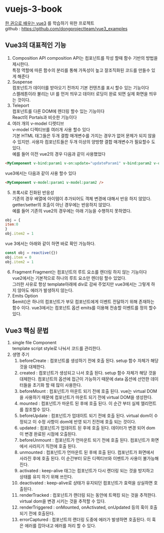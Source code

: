 # vuejs-3-book

[한 권으로 배우는 vue3](http://www.yes24.com/Product/Goods/103336234) 를 학습하기 위한 프로젝트  
github : https://github.com/dongprojectteam/vue3_examples  

## Vue3의 대표적인 기능

1. Composition API
composition API는 컴포넌트를 작성 할때 함수 기반의 방법을 제시한다.  
특정 역할에 따른 함수의 분리를 통해 가독성이 높고 잘조직화된 코드를 만들수 있게 해준다  
2. Suspense  
컴포넌트가 데이터를 받아오기 전까지 기본 컨텐츠를 표시 할수 있는 기능이다  
스켈레톤이라 불리는 UI 를 먼저 띄우고 데이터 로딩이 완료 되면 실제 화면을 띄우는 것이다.  
3. Teleport  
컴포넌트를 다른 DOM에 렌더링 할수 있는 기능이다  
React의 Portals과 비슷한 기능이다  
4. 여러 개의 v-model 디렛티브  
v-model 디렉티브를 여러개 사용 할수 있다  
기본 HTML 태그들은 두개 결합 매개변수를 가지는 경우가 없어 문제가 되지 않을수 있지만. 사용자 컴포넌트들은 두개 이상의 양방향 결합 매개변수가 필요할수 도 있다.  
예를 들어 이전 vue2의 경우 다음과 같이 사용했었다  
```html
<MyComponent v-bind:param1 v-on:update="updateParam1" v-bind:param2 v-on:update="updateParam2" />
```  
vue3에서는 다음과 같이 사용 할수 있다  
```html
<MyComponent v-model:param1 v-model:param2 />
```
5. 프록시로 진화된 반응성  
기존의 경우 배열에 아이템이 추가되어도 객체 변경에 대해서 반응 하지 않았다. getter/setter의 호출이 아닌 경우에는 반응하지 않았다.  
예를 들어 기존의 vue2의 경우에는 아래 기능을 수행하지 못하였다.  
```js
obj = {
item:0
}
obj.item2 = 1
```
vue 3에서는 아래와 같이 하면 바로 확인 가능하다.  
```js
const obj = reactive({})
obj.item = 0
obj.item2 = 1
```
6. Fragment
Fragment는 컴포넌트의 루트 요소를 렌더링 하지 않는 기능이다  
vue2에서는 기본적으로 하나의 루트 요소만 렌더링 할수 있었다.  
그러한 사유로 항상 template아래에 div로 감싸 주었지만 vue3에서는 그렇게 하지 않아도 에러가 발생하지 않는다.  
7. Emits Option  
$emit()은 하나의 컴포넌트가 부모 컴포넌트에게 이벤트 전달하기 위해 존재하는 함수 이다. vue3에서는 컴포넌트 옵션 emits를 이용해 전송할 이벤트를 정의 할수 있다.  
  
## Vue3 핵심 문법
1. single file Component  
template script style로 나눠서 코드를 관리한다.  
2. 생명 주기  
   1. beforeCreate : 컴포넌트를 생성하기 전에 호출 된다. setup 함수 자체가 해당 것을 대체한다.  
   2. created : 컴포넌트가 생성되고 나서 호출 된다. setup 함수 자체가 해당 것을 대체한다. 컴포넌트의 옵션에 접근이 가능하기 때문에 data 옵션에 선언한 데이터들을 초기화 할 때 많이 사용한다.  
   3. beforeMount : 컴포넌트가 마운트 되기 전에 호출 된다. vue는 virtual DOM을 사용하기 때문에 컴포넌트가 마운트 되기 전에 virtual DOM을 생성한다.  
   4. mounted : 컴포넌트가 마운트 된 후에 호출 된다. 이 순간 부터 실제 엘리먼트를 참조할수 있다.  
   5. beforeUpdate : 컴포넌트가 업데이트 되기 전에 호출 된다. virtual dom이 수정되고 이 수정 사항이 dom에 반영 되기 진전에 호출 되는 것이다.
   6. updated : 컴포넌트가 업데이트 된 후에 호출 된다. 데이터가 변경 되어 dom이 변경 완료된 시점에 오출된다.
   7. beforeUnmount : 컴포넌트가 언마운트 되기 전에 호출 된다. 컴포넌트가 화면에서 사라지기 직전에 호출 된다.  
   8. unmounted : 컴포넌트가 언마운트 된 후에 호출 된다. 컴포넌트가 화면에서 사라진 후에 호출 된다. 이 순간부터 모든 디렉티브와 이벤트가 사용이 불가능해 진다.  
   9. activated : keep-alive 태그는 컴포넌트가 다시 랜더링 되는 것을 방지하고 상태를 유지 하기 위해 쓰인다.
   10. deactivated : keep-alive로 상태가 유지되던 컴포넌트가 효력을 상실하면 호출된다.  
   11. renderTracked : 컴포넌트가 랜더링 되는 동안에 트랙킹 되는 것을 추적한다. virtual dom을 변경 시키는 것을 추적할 수 있다.
   12. renderTriggered : onMounted, onActivated, onUpdated 등의 훅이 호출되기 전에 호출된다.
   13. errorCaptured : 컴포넌트의 랜더링 도중에 에러가 발생하면 호출된다. 이 훅은 에러를 잡아내고 에러를 처리 할 수 있다.
